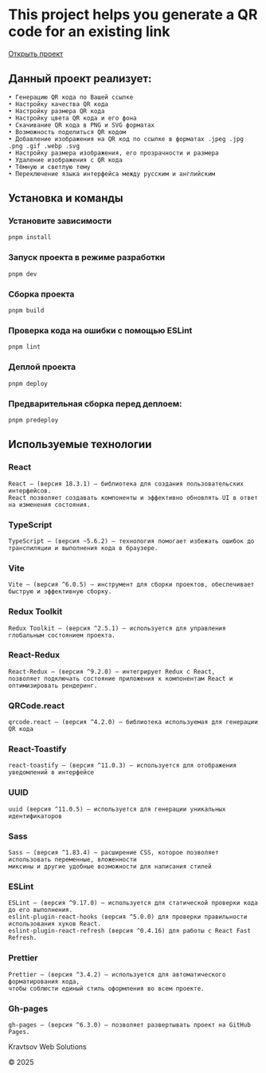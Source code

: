 # This project helps you generate a QR code for an existing link

<a href="https://ilia-kravtsov.github.io/Get_QR/" target="_blank" rel="noopener noreferrer">Открыть проект</a>

## Данный проект реализует:

```
• Генерацию QR кода по Вашей ссылке
• Настройку качества QR кода
• Настройку размера QR кода
• Настройку цвета QR кода и его фона
• Скачивание QR кода в PNG и SVG форматах
• Возможность поделиться QR кодом
• Добавление изображения на QR код по ссылке в форматах .jpeg .jpg .png .gif .webp .svg
• Настройку размера изображения, его прозрачности и размера
• Удаление изображения с QR кода
• Тёмную и светлую тему
• Переключение языка интерфейса между русским и английским
```

## Установка и команды

### Установите зависимости

```
pnpm install
```

### Запуск проекта в режиме разработки

```
pnpm dev
```

### Сборка проекта

```
pnpm build
```

### Проверка кода на ошибки с помощью ESLint

```
pnpm lint
```

### Деплой проекта

```
pnpm deploy
```

### Предварительная сборка перед деплоем:

```
pnpm predeploy
```

## Используемые технологии

### React

```
React — (версия 18.3.1) — библиотека для создания пользовательских интерфейсов.
React позволяет создавать компоненты и эффективно обновлять UI в ответ на изменения состояния.
```

### TypeScript

```
TypeScript — (версия ~5.6.2) — технология помогает избежать ошибок до транспиляции и выполнения кода в браузере.
```

### Vite

```
Vite — (версия ^6.0.5) — инструмент для сборки проектов, обеспечивает быструю и эффективную сборку.
```

### Redux Toolkit

```
Redux Toolkit — (версия ^2.5.1) — используется для управления глобальным состоянием проекта.
```

### React-Redux

```
React-Redux — (версия ^9.2.0) — интегрирует Redux с React,
позволяет подключать состояние приложения к компонентам React и оптимизировать рендеринг.
```

### QRCode.react

```
qrcode.react — (версия ^4.2.0) — библиотека используемая для генерации QR кода
```

### React-Toastify

```
react-toastify — (версия ^11.0.3) — используется для отображения уведомлений в интерфейсе
```

### UUID

```
uuid (версия ^11.0.5) — используется для генерации уникальных идентификаторов
```

### Sass

```
Sass — (версия ^1.83.4) — расширение CSS, которое позволяет использовать переменные, вложенности
миксины и другие удобные возможности для написания стилей
```

### ESLint

```
ESLint — (версия ^9.17.0) — используется для статической проверки кода до его выполнения.
eslint-plugin-react-hooks (версия ^5.0.0) для проверки правильности использования хуков React.
eslint-plugin-react-refresh (версия ^0.4.16) для работы с React Fast Refresh.
```

### Prettier

```
Prettier — (версия ^3.4.2) — используется для автоматического форматирования кода,
чтобы соблюсти единый стиль оформления во всем проекте.
```

### Gh-pages

```
gh-pages — (версия ^6.3.0) — позволяет развертывать проект на GitHub Pages.
```

Kravtsov Web Solutions

© 2025
